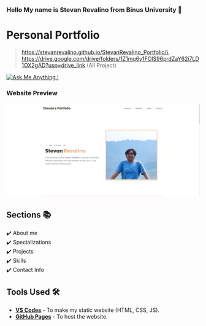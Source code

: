 ### Hello My name is Stevan Revalino from Binus University 👋

# Personal Portfolio

> https://stevanrevalino.github.io/StevanRevalino_Portfolio/\
> \
> https://drive.google.com/drive/folders/1Z1mq6y1FOlS96prdZaY62i7LD1OX2gAD?usp=drive_link (All Project)

[![Ask Me Anything !](https://img.shields.io/badge/ask%20me-linkedin-1abc9c.svg)](https://www.linkedin.com/in/stevan-revalino/)


### Website Preview
<p align="center"> 
  <kbd>
    <a href="https://yamizen24.github.io/StevanRevalino_Portfolio/" target="_blank"><img src="preview/main1.png">
  </a>
  </kbd>
</p>


## Sections 📚
✔️ About me\
✔️ Specializations\
✔️ Projects\
✔️ Skills\
✔️ Contact Info

## Tools Used 🛠️
* [<b>VS Codes</b>](https://code.visualstudio.com/) - To make my static website (HTML, CSS, JS).
* [<b>GitHub Pages</b>](https://create-react-app.dev/docs/deployment/#github-pages) - To host the website.
